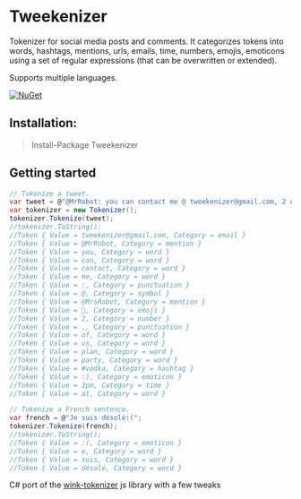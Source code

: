 # Tweekenizer

Tokenizer for social media posts and comments. It categorizes tokens into words, hashtags, mentions, urls, emails, time, numbers, emojis, emoticons using a set of regular expressions (that can be overwritten or extended).

Supports multiple languages.

[![NuGet](https://img.shields.io/nuget/v/Tweekenizer.svg)](https://www.nuget.org/packages/Tweekenizer/) 

## Installation:

> Install-Package Tweekenizer

## Getting started
```C#
// Tokenize a tweet.
var tweet = @"@MrRobot: you can contact me @ tweekenizer@gmail.com, 2 of us plan party 🎉 @MrsRobot at 3pm:) #vodka";
var tokenizer = new Tokenizer();
tokenizer.Tokenize(tweet);
//tokenizer.ToString():
//Token { Value = tweekenizer@gmail.com, Category = email }
//Token { Value = @MrRobot, Category = mention }
//Token { Value = you, Category = word }
//Token { Value = can, Category = word }
//Token { Value = contact, Category = word }
//Token { Value = me, Category = word }
//Token { Value = :, Category = punctuation }
//Token { Value = @, Category = symbol }
//Token { Value = @MrsRobot, Category = mention }
//Token { Value = 🎉, Category = emoji }
//Token { Value = 2, Category = number }
//Token { Value = ,, Category = punctuation }
//Token { Value = of, Category = word }
//Token { Value = us, Category = word }
//Token { Value = plan, Category = word }
//Token { Value = party, Category = word }
//Token { Value = #vodka, Category = hashtag }
//Token { Value = :), Category = emoticon }
//Token { Value = 3pm, Category = time }
//Token { Value = at, Category = word }

// Tokenize a French sentence.
var french = @"Je suis désolé:(";
tokenizer.Tokenize(french);
//tokenizer.ToString();
//Token { Value = :(, Category = emoticon }
//Token { Value = e, Category = word }
//Token { Value = suis, Category = word }
//Token { Value = désolé, Category = word }
```

C# port of the [wink-tokenizer](https://github.com/winkjs/wink-tokenizer) js library with a few tweaks
